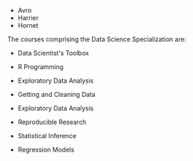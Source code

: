 * Avro
* Harrier
* Hornet

The courses comprising the Data Science Specialization are:


* Data Scientist's Toolbox

* R Programming
* Exploratory Data Analysis

* Getting and Cleaning Data
* Exploratory Data Analysis

* Reproducible Research

* Statistical Inference

* Regression Models